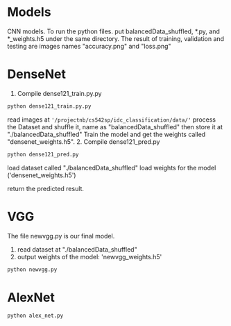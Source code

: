 # Models
CNN models.
To run the python files. put balancedData_shuffled, *.py, and *_weights.h5 under the same directory.
The result of training, validation and testing are images names "accuracy.png" and "loss.png"

# DenseNet
1. Compile dense121_train.py.py 
```python
python dense121_train.py.py 
```
  read images at ```'/projectnb/cs542sp/idc_classification/data/'```
  process the Dataset and shuffle it, name as "balancedData_shuffled" then store it at "./balancedData_shuffled"
  Train the model and get the weights called "densenet_weights.h5".
2. Compile dense121_pred.py
```python
python dense121_pred.py
```
  load dataset called "./balancedData_shuffled"
  load weights for the model ('densenet_weights.h5')
  
  return the predicted result.

# VGG
  The file newvgg.py is our final model.
  1. read dataset at "./balancedData_shuffled"
  2. output weights of the model: 'newvgg_weights.h5'
```python
python newvgg.py
```
# AlexNet
```python
python alex_net.py
```
